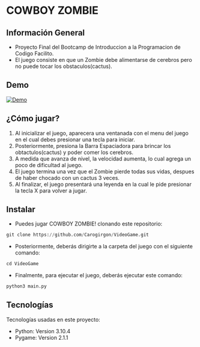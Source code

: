 # COWBOY ZOMBIE

## Información General
- Proyecto Final del Bootcamp de Introduccion a la Programacion de Codigo Facilito.
- El juego consiste en que un Zombie debe alimentarse de cerebros pero no puede tocar los obstaculos(cactus).

## Demo

<a href='https://postimg.cc/BjCPMZxZ' target='_blank'><img src='https://i.postimg.cc/BjCPMZxZ/Demo.gif' border='0' alt='Demo'/></a>


## ¿Cómo jugar?
1.  Al inicializar el juego, aparecera una ventanada con el menu del juego en el cual debes presionar una tecla para iniciar.
2.  Posteriormente, presiona la Barra Espaciadora para brincar los obtactulos(cactus) y poder comer los cerebros.
3. A medida que avanza de nivel, la velocidad aumenta, lo cual agrega un poco de dificultad al juego.
4. El juego termina una vez que el Zombie pierde todas sus vidas, despues de haber chocado con un cactus 3 veces.
5. Al finalizar, el juego presentará una leyenda en la cual le pide presionar la tecla X para volver a jugar.

## Instalar
- Puedes jugar COWBOY ZOMBIE! clonando este repositorio:
```python
git clone https://github.com/Carogirgon/VideoGame.git
```
- Posteriormente, deberás dirigirte a la carpeta del juego con el siguiente comando:
```python
cd VideoGame
```
- Finalmente, para ejecutar el juego, deberás ejecutar este comando:
```python
python3 main.py
```

## Tecnologías
Tecnologías usadas en este proyecto:
- Python: Version 3.10.4
- Pygame: Version 2.1.1
